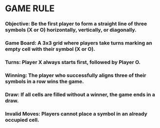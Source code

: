 # GAME RULE
### Objective: Be the first player to form a straight line of three symbols (X or O) horizontally, vertically, or diagonally.
### Game Board: A 3x3 grid where players take turns marking an empty cell with their symbol (X or O).
### Turns: Player X always starts first, followed by Player O.
### Winning: The player who successfully aligns three of their symbols in a row wins the game.
### Draw: If all cells are filled without a winner, the game ends in a draw.
### Invalid Moves: Players cannot place a symbol in an already occupied cell.
